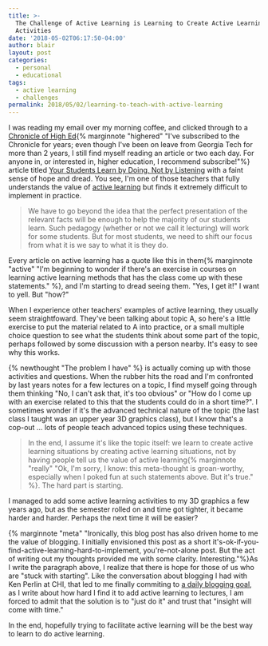```yaml
---
title: >-
  The Challenge of Active Learning is Learning to Create Active Learning
  Activities
date: '2018-05-02T06:17:50-04:00'
author: blair
layout: post
categories:
  - personal
  - educational
tags:
  - active learning
  - challenges
permalink: 2018/05/02/learning-to-teach-with-active-learning
---
```

I was reading my email over my morning coffee, and clicked through to a [Chronicle of High Ed](https://www.chronicle.com/){% marginnote "highered" "I've subscribed to the Chronicle for years; even though I've been on leave from Georgia Tech for more than 2 years, I still find myself reading an article or two each day. For anyone in, or interested in, higher education, I recommend subscribe!"%} article titled [Your Students Learn by Doing, Not by Listening](https://www.chronicle.com/article/Your-Students-Learn-by-Doing/243277?cid=at&utm_source=at&utm_medium=en&elqTrackId=321a1079c8304acf99971271a838cda4&elq=3056675d3cb74c97a94aa092dcc039f3&elqaid=18900&elqat=1&elqCampaignId=8526) with a faint sense of hope and dread.  You see, I'm one of those teachers that fully understands the value of [active learning](https://en.wikipedia.org/wiki/Active_learning) but finds it extremely difficult to implement in practice.

> We have to go beyond the idea that the perfect presentation of the relevant facts will be enough to help the majority of our students learn. Such pedagogy (whether or not we call it lecturing) will work for some students. But for most students, we need to shift our focus from what it is we say to what it is they do.

Every article on active learning has a quote like this in them{% marginnote "active" "I'm beginning to wonder if there's an exercise in courses on learning active learning methods that has the class come up with these statements." %}, and I'm starting to dread seeing them. "Yes, I get it!" I want to yell. But "how?"

When I experience other teachers' examples of active learning, they usually seem straightfoward. They've been talking about topic A, so here's a little exercise to put the material related to A into practice, or a small multiple choice question to see what the students think about some part of the topic, perhaps followed by some discussion with a person nearby.  It's easy to see why this works.

{% newthought "The problem I have" %} is actually coming up with those activities and questions.  When the rubber hits the road and I'm confronted by last years notes for a few lectures on a topic, I find myself going through them thinking "No, I can't ask that, it's too obvious" or "How do I come up with an exercise related to this that the students could do in a short time?".  I sometimes wonder if it's the advanced technical nature of the topic (the last class I taught was an upper year 3D graphics class), but I know that's a cop-out ... lots of people teach advanced topics using these techniques.

> In the end, I assume it's like the topic itself: we learn to create active learning situations by creating active learning situations, not by having people tell us the value of active learning{% marginnote "really" "Ok, I'm sorry, I know: this meta-thought is groan-worthy, especially when I poked fun at such statements above. But it's true." %}. The hard part is starting.  

I managed to add some active learning activities to my 3D graphics a few years ago, but as the semester rolled on and time got tighter, it became harder and harder.  Perhaps the next time it will be easier?

{% marginnote "meta" "Ironically, this blog post has also driven home to me the value of blogging.  I initially envisioned this post as a short it's-ok-if-you-find-active-learning-hard-to-implement, you're-not-alone post. But the act of writing out my thoughts provided me with some clarity. Interesting."%}As I write the paragraph above, I realize that there is hope for those of us who are "stuck with starting". Like the conversation about blogging I had with Ken Perlin at CHI, that led to me finally commiting to [a daily blogging goal](https://blairmacintyre.me/2018/04/24/just-post-it), as I write about how hard I find it to add active learning to lectures, I am forced to admit that the solution is to "just do it" and trust that "insight will come with time."

In the end, hopefully trying to facilitate active learning will be the best way to learn to do active learning.  
